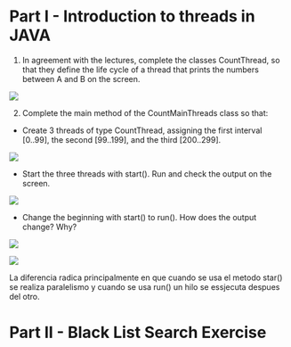 # Part I - Introduction to threads in JAVA
1. In agreement with the lectures, complete the classes CountThread, so that they define the life cycle of a thread that prints the numbers between A and B on the screen.

![](/img/implementacionHilo.png)

2. Complete the main method of the CountMainThreads class so that: 
- Create 3 threads of type CountThread, assigning the first interval [0..99], the second [99..199], and the third [200..299]. 

![](/img/implementacionMain.png)

- Start the three threads with start(). Run and check the output on the screen. 

![](/img/start().png)

- Change the beginning with start() to run(). How does the output change? Why?

![](/img/mainRun().png)

![](/img/run().png)

La diferencia radica principalmente en que cuando se usa el metodo star() se realiza paralelismo y cuando se usa run() un hilo se essjecuta despues del otro.

# Part II - Black List Search Exercise 